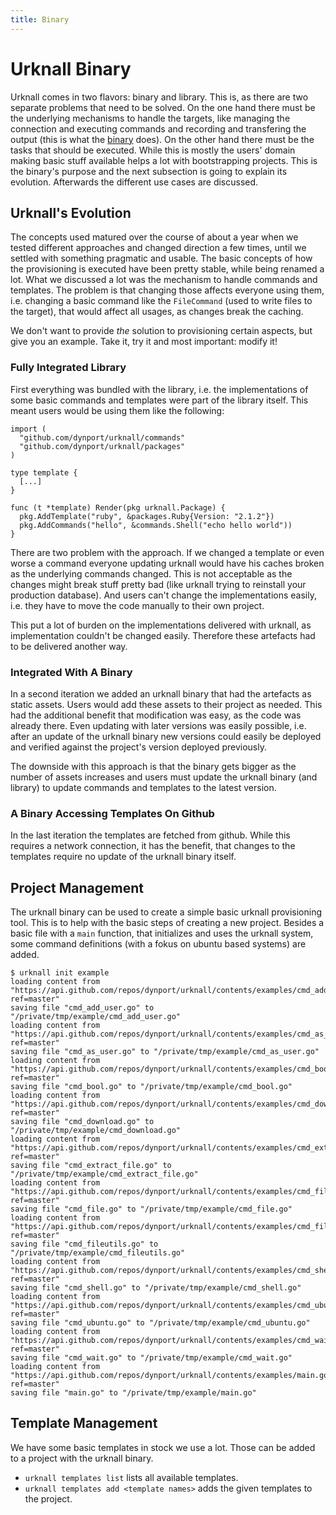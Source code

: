 ```yaml
---
title: Binary
---
```


# Urknall Binary

Urknall comes in two flavors: binary and library. This is, as there are two
separate problems that need to be solved. On the one hand there must be the
underlying mechanisms to handle the targets, like managing the connection and
executing commands and recording and transfering the output (this is what the
[binary](../binary/) does). On the other hand there must be the tasks that
should be executed. While this is mostly the users' domain making basic stuff
available helps a lot with bootstrapping projects. This is the binary's purpose
and the next subsection is going to explain its evolution. Afterwards the
different use cases are discussed.


## Urknall's Evolution

The concepts used matured over the course of about a year when we tested
different approaches and changed direction a few times, until we settled with
something pragmatic and usable. The basic concepts of how the provisioning is
executed have been pretty stable, while being renamed a lot. What we discussed
a lot was the mechanism to handle commands and templates. The problem is that
changing those affects everyone using them, i.e. changing a basic command like
the `FileCommand` (used to write files to the target), that would affect all
usages, as changes break the caching.

We don't want to provide _the_ solution to provisioning certain aspects, but
give you an example. Take it, try it and most important: modify it!


### Fully Integrated Library

First everything was bundled with the library, i.e. the implementations of some
basic commands and templates were part of the library itself. This meant users
would be using them like the following:

~~~ golang
import (
  "github.com/dynport/urknall/commands"
  "github.com/dynport/urknall/packages"
)

type template {
  [...]
}

func (t *template) Render(pkg urknall.Package) {
  pkg.AddTemplate("ruby", &packages.Ruby{Version: "2.1.2"})
  pkg.AddCommands("hello", &commands.Shell("echo hello world"))
}
~~~

There are two problem with the approach. If we changed a template or even worse
a command everyone updating urknall would have his caches broken as the
underlying commands changed. This is not acceptable as the changes might break
stuff pretty bad (like urknall trying to reinstall your production database).
And users can't change the implementations easily, i.e. they have to move the
code manually to their own project.

This put a lot of burden on the implementations delivered with urknall, as
implementation couldn't be changed easily. Therefore these artefacts had to be
delivered another way.


### Integrated With A Binary

In a second iteration we added an urknall binary that had the artefacts as
static assets. Users would add these assets to their project as needed. This
had the additional benefit that modification was easy, as the code was already
there. Even updating with later versions was easily possible, i.e. after an
update of the urknall binary new versions could easily be deployed and verified
against the project's version deployed previously.

The downside with this approach is that the binary gets bigger as the number of
assets increases and users must update the urknall binary (and library) to
update commands and templates to the latest version.


### A Binary Accessing Templates On Github

In the last iteration the templates are fetched from github. While this
requires a network connection, it has the benefit, that changes to the
templates require no update of the urknall binary itself.


## Project Management

The urknall binary can be used to create a simple basic urknall provisioning
tool. This is to help with the basic steps of creating a new project. Besides a
basic file with a `main` function, that initializes and uses the urknall
system, some command definitions (with a fokus on ubuntu based systems) are
added.

~~~ shell
$ urknall init example
loading content from "https://api.github.com/repos/dynport/urknall/contents/examples/cmd_add_user.go?ref=master"
saving file "cmd_add_user.go" to "/private/tmp/example/cmd_add_user.go"
loading content from "https://api.github.com/repos/dynport/urknall/contents/examples/cmd_as_user.go?ref=master"
saving file "cmd_as_user.go" to "/private/tmp/example/cmd_as_user.go"
loading content from "https://api.github.com/repos/dynport/urknall/contents/examples/cmd_bool.go?ref=master"
saving file "cmd_bool.go" to "/private/tmp/example/cmd_bool.go"
loading content from "https://api.github.com/repos/dynport/urknall/contents/examples/cmd_download.go?ref=master"
saving file "cmd_download.go" to "/private/tmp/example/cmd_download.go"
loading content from "https://api.github.com/repos/dynport/urknall/contents/examples/cmd_extract_file.go?ref=master"
saving file "cmd_extract_file.go" to "/private/tmp/example/cmd_extract_file.go"
loading content from "https://api.github.com/repos/dynport/urknall/contents/examples/cmd_file.go?ref=master"
saving file "cmd_file.go" to "/private/tmp/example/cmd_file.go"
loading content from "https://api.github.com/repos/dynport/urknall/contents/examples/cmd_fileutils.go?ref=master"
saving file "cmd_fileutils.go" to "/private/tmp/example/cmd_fileutils.go"
loading content from "https://api.github.com/repos/dynport/urknall/contents/examples/cmd_shell.go?ref=master"
saving file "cmd_shell.go" to "/private/tmp/example/cmd_shell.go"
loading content from "https://api.github.com/repos/dynport/urknall/contents/examples/cmd_ubuntu.go?ref=master"
saving file "cmd_ubuntu.go" to "/private/tmp/example/cmd_ubuntu.go"
loading content from "https://api.github.com/repos/dynport/urknall/contents/examples/cmd_wait.go?ref=master"
saving file "cmd_wait.go" to "/private/tmp/example/cmd_wait.go"
loading content from "https://api.github.com/repos/dynport/urknall/contents/examples/main.go?ref=master"
saving file "main.go" to "/private/tmp/example/main.go"
~~~


## Template Management

We have some basic templates in stock we use a lot. Those can be added to a
project with the urknall binary.

* `urknall templates list` lists all available templates.
* `urknall templates add <template names>` adds the given templates to the
  project.


